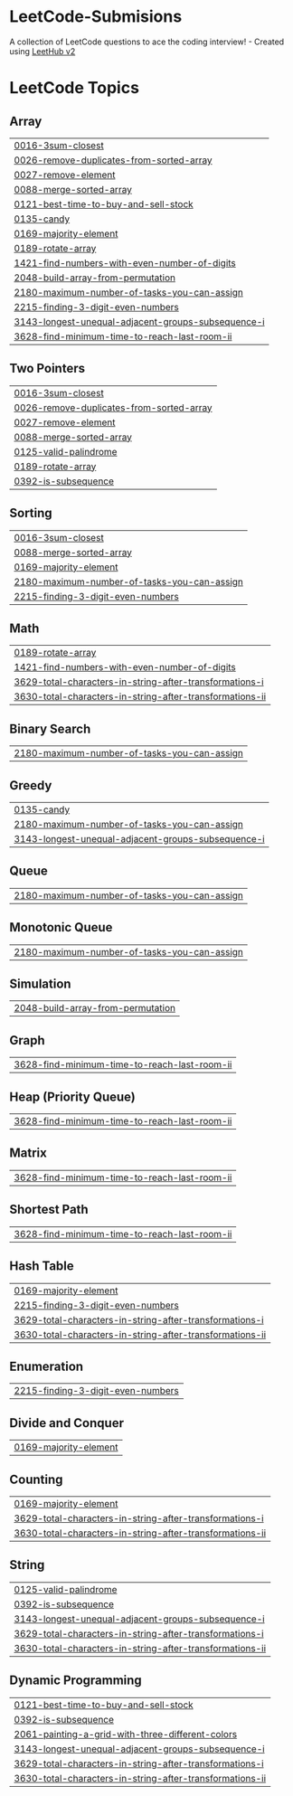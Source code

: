 # LeetCode-Submisions
A collection of LeetCode questions to ace the coding interview! - Created using [LeetHub v2](https://github.com/arunbhardwaj/LeetHub-2.0)
<!---LeetCode Topics Start-->
# LeetCode Topics
## Array
|  |
| ------- |
| [0016-3sum-closest](https://github.com/EstiRubin/LeetCode-Submisions/tree/master/0016-3sum-closest) |
| [0026-remove-duplicates-from-sorted-array](https://github.com/EstiRubin/LeetCode-Submisions/tree/master/0026-remove-duplicates-from-sorted-array) |
| [0027-remove-element](https://github.com/EstiRubin/LeetCode-Submisions/tree/master/0027-remove-element) |
| [0088-merge-sorted-array](https://github.com/EstiRubin/LeetCode-Submisions/tree/master/0088-merge-sorted-array) |
| [0121-best-time-to-buy-and-sell-stock](https://github.com/EstiRubin/LeetCode-Submisions/tree/master/0121-best-time-to-buy-and-sell-stock) |
| [0135-candy](https://github.com/EstiRubin/LeetCode-Submisions/tree/master/0135-candy) |
| [0169-majority-element](https://github.com/EstiRubin/LeetCode-Submisions/tree/master/0169-majority-element) |
| [0189-rotate-array](https://github.com/EstiRubin/LeetCode-Submisions/tree/master/0189-rotate-array) |
| [1421-find-numbers-with-even-number-of-digits](https://github.com/EstiRubin/LeetCode-Submisions/tree/master/1421-find-numbers-with-even-number-of-digits) |
| [2048-build-array-from-permutation](https://github.com/EstiRubin/LeetCode-Submisions/tree/master/2048-build-array-from-permutation) |
| [2180-maximum-number-of-tasks-you-can-assign](https://github.com/EstiRubin/LeetCode-Submisions/tree/master/2180-maximum-number-of-tasks-you-can-assign) |
| [2215-finding-3-digit-even-numbers](https://github.com/EstiRubin/LeetCode-Submisions/tree/master/2215-finding-3-digit-even-numbers) |
| [3143-longest-unequal-adjacent-groups-subsequence-i](https://github.com/EstiRubin/LeetCode-Submisions/tree/master/3143-longest-unequal-adjacent-groups-subsequence-i) |
| [3628-find-minimum-time-to-reach-last-room-ii](https://github.com/EstiRubin/LeetCode-Submisions/tree/master/3628-find-minimum-time-to-reach-last-room-ii) |
## Two Pointers
|  |
| ------- |
| [0016-3sum-closest](https://github.com/EstiRubin/LeetCode-Submisions/tree/master/0016-3sum-closest) |
| [0026-remove-duplicates-from-sorted-array](https://github.com/EstiRubin/LeetCode-Submisions/tree/master/0026-remove-duplicates-from-sorted-array) |
| [0027-remove-element](https://github.com/EstiRubin/LeetCode-Submisions/tree/master/0027-remove-element) |
| [0088-merge-sorted-array](https://github.com/EstiRubin/LeetCode-Submisions/tree/master/0088-merge-sorted-array) |
| [0125-valid-palindrome](https://github.com/EstiRubin/LeetCode-Submisions/tree/master/0125-valid-palindrome) |
| [0189-rotate-array](https://github.com/EstiRubin/LeetCode-Submisions/tree/master/0189-rotate-array) |
| [0392-is-subsequence](https://github.com/EstiRubin/LeetCode-Submisions/tree/master/0392-is-subsequence) |
## Sorting
|  |
| ------- |
| [0016-3sum-closest](https://github.com/EstiRubin/LeetCode-Submisions/tree/master/0016-3sum-closest) |
| [0088-merge-sorted-array](https://github.com/EstiRubin/LeetCode-Submisions/tree/master/0088-merge-sorted-array) |
| [0169-majority-element](https://github.com/EstiRubin/LeetCode-Submisions/tree/master/0169-majority-element) |
| [2180-maximum-number-of-tasks-you-can-assign](https://github.com/EstiRubin/LeetCode-Submisions/tree/master/2180-maximum-number-of-tasks-you-can-assign) |
| [2215-finding-3-digit-even-numbers](https://github.com/EstiRubin/LeetCode-Submisions/tree/master/2215-finding-3-digit-even-numbers) |
## Math
|  |
| ------- |
| [0189-rotate-array](https://github.com/EstiRubin/LeetCode-Submisions/tree/master/0189-rotate-array) |
| [1421-find-numbers-with-even-number-of-digits](https://github.com/EstiRubin/LeetCode-Submisions/tree/master/1421-find-numbers-with-even-number-of-digits) |
| [3629-total-characters-in-string-after-transformations-i](https://github.com/EstiRubin/LeetCode-Submisions/tree/master/3629-total-characters-in-string-after-transformations-i) |
| [3630-total-characters-in-string-after-transformations-ii](https://github.com/EstiRubin/LeetCode-Submisions/tree/master/3630-total-characters-in-string-after-transformations-ii) |
## Binary Search
|  |
| ------- |
| [2180-maximum-number-of-tasks-you-can-assign](https://github.com/EstiRubin/LeetCode-Submisions/tree/master/2180-maximum-number-of-tasks-you-can-assign) |
## Greedy
|  |
| ------- |
| [0135-candy](https://github.com/EstiRubin/LeetCode-Submisions/tree/master/0135-candy) |
| [2180-maximum-number-of-tasks-you-can-assign](https://github.com/EstiRubin/LeetCode-Submisions/tree/master/2180-maximum-number-of-tasks-you-can-assign) |
| [3143-longest-unequal-adjacent-groups-subsequence-i](https://github.com/EstiRubin/LeetCode-Submisions/tree/master/3143-longest-unequal-adjacent-groups-subsequence-i) |
## Queue
|  |
| ------- |
| [2180-maximum-number-of-tasks-you-can-assign](https://github.com/EstiRubin/LeetCode-Submisions/tree/master/2180-maximum-number-of-tasks-you-can-assign) |
## Monotonic Queue
|  |
| ------- |
| [2180-maximum-number-of-tasks-you-can-assign](https://github.com/EstiRubin/LeetCode-Submisions/tree/master/2180-maximum-number-of-tasks-you-can-assign) |
## Simulation
|  |
| ------- |
| [2048-build-array-from-permutation](https://github.com/EstiRubin/LeetCode-Submisions/tree/master/2048-build-array-from-permutation) |
## Graph
|  |
| ------- |
| [3628-find-minimum-time-to-reach-last-room-ii](https://github.com/EstiRubin/LeetCode-Submisions/tree/master/3628-find-minimum-time-to-reach-last-room-ii) |
## Heap (Priority Queue)
|  |
| ------- |
| [3628-find-minimum-time-to-reach-last-room-ii](https://github.com/EstiRubin/LeetCode-Submisions/tree/master/3628-find-minimum-time-to-reach-last-room-ii) |
## Matrix
|  |
| ------- |
| [3628-find-minimum-time-to-reach-last-room-ii](https://github.com/EstiRubin/LeetCode-Submisions/tree/master/3628-find-minimum-time-to-reach-last-room-ii) |
## Shortest Path
|  |
| ------- |
| [3628-find-minimum-time-to-reach-last-room-ii](https://github.com/EstiRubin/LeetCode-Submisions/tree/master/3628-find-minimum-time-to-reach-last-room-ii) |
## Hash Table
|  |
| ------- |
| [0169-majority-element](https://github.com/EstiRubin/LeetCode-Submisions/tree/master/0169-majority-element) |
| [2215-finding-3-digit-even-numbers](https://github.com/EstiRubin/LeetCode-Submisions/tree/master/2215-finding-3-digit-even-numbers) |
| [3629-total-characters-in-string-after-transformations-i](https://github.com/EstiRubin/LeetCode-Submisions/tree/master/3629-total-characters-in-string-after-transformations-i) |
| [3630-total-characters-in-string-after-transformations-ii](https://github.com/EstiRubin/LeetCode-Submisions/tree/master/3630-total-characters-in-string-after-transformations-ii) |
## Enumeration
|  |
| ------- |
| [2215-finding-3-digit-even-numbers](https://github.com/EstiRubin/LeetCode-Submisions/tree/master/2215-finding-3-digit-even-numbers) |
## Divide and Conquer
|  |
| ------- |
| [0169-majority-element](https://github.com/EstiRubin/LeetCode-Submisions/tree/master/0169-majority-element) |
## Counting
|  |
| ------- |
| [0169-majority-element](https://github.com/EstiRubin/LeetCode-Submisions/tree/master/0169-majority-element) |
| [3629-total-characters-in-string-after-transformations-i](https://github.com/EstiRubin/LeetCode-Submisions/tree/master/3629-total-characters-in-string-after-transformations-i) |
| [3630-total-characters-in-string-after-transformations-ii](https://github.com/EstiRubin/LeetCode-Submisions/tree/master/3630-total-characters-in-string-after-transformations-ii) |
## String
|  |
| ------- |
| [0125-valid-palindrome](https://github.com/EstiRubin/LeetCode-Submisions/tree/master/0125-valid-palindrome) |
| [0392-is-subsequence](https://github.com/EstiRubin/LeetCode-Submisions/tree/master/0392-is-subsequence) |
| [3143-longest-unequal-adjacent-groups-subsequence-i](https://github.com/EstiRubin/LeetCode-Submisions/tree/master/3143-longest-unequal-adjacent-groups-subsequence-i) |
| [3629-total-characters-in-string-after-transformations-i](https://github.com/EstiRubin/LeetCode-Submisions/tree/master/3629-total-characters-in-string-after-transformations-i) |
| [3630-total-characters-in-string-after-transformations-ii](https://github.com/EstiRubin/LeetCode-Submisions/tree/master/3630-total-characters-in-string-after-transformations-ii) |
## Dynamic Programming
|  |
| ------- |
| [0121-best-time-to-buy-and-sell-stock](https://github.com/EstiRubin/LeetCode-Submisions/tree/master/0121-best-time-to-buy-and-sell-stock) |
| [0392-is-subsequence](https://github.com/EstiRubin/LeetCode-Submisions/tree/master/0392-is-subsequence) |
| [2061-painting-a-grid-with-three-different-colors](https://github.com/EstiRubin/LeetCode-Submisions/tree/master/2061-painting-a-grid-with-three-different-colors) |
| [3143-longest-unequal-adjacent-groups-subsequence-i](https://github.com/EstiRubin/LeetCode-Submisions/tree/master/3143-longest-unequal-adjacent-groups-subsequence-i) |
| [3629-total-characters-in-string-after-transformations-i](https://github.com/EstiRubin/LeetCode-Submisions/tree/master/3629-total-characters-in-string-after-transformations-i) |
| [3630-total-characters-in-string-after-transformations-ii](https://github.com/EstiRubin/LeetCode-Submisions/tree/master/3630-total-characters-in-string-after-transformations-ii) |
<!---LeetCode Topics End-->

